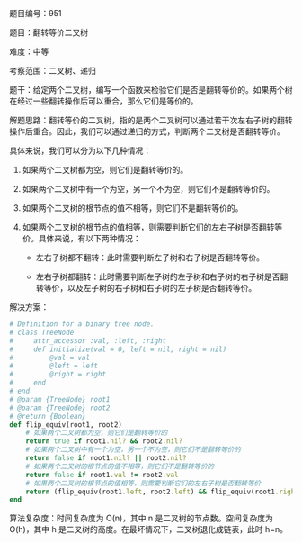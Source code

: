 题目编号：951

题目：翻转等价二叉树

难度：中等

考察范围：二叉树、递归

题干：给定两个二叉树，编写一个函数来检验它们是否是翻转等价的。如果两个树在经过一些翻转操作后可以重合，那么它们是等价的。

解题思路：翻转等价的二叉树，指的是两个二叉树可以通过若干次左右子树的翻转操作后重合。因此，我们可以通过递归的方式，判断两个二叉树是否翻转等价。

具体来说，我们可以分为以下几种情况：

1. 如果两个二叉树都为空，则它们是翻转等价的。

2. 如果两个二叉树中有一个为空，另一个不为空，则它们不是翻转等价的。

3. 如果两个二叉树的根节点的值不相等，则它们不是翻转等价的。

4. 如果两个二叉树的根节点的值相等，则需要判断它们的左右子树是否翻转等价。具体来说，有以下两种情况：

   - 左右子树都不翻转：此时需要判断左子树和右子树是否翻转等价。

   - 左右子树都翻转：此时需要判断左子树的左子树和右子树的右子树是否翻转等价，以及左子树的右子树和右子树的左子树是否翻转等价。

解决方案：

```ruby
# Definition for a binary tree node.
# class TreeNode
#     attr_accessor :val, :left, :right
#     def initialize(val = 0, left = nil, right = nil)
#         @val = val
#         @left = left
#         @right = right
#     end
# end
# @param {TreeNode} root1
# @param {TreeNode} root2
# @return {Boolean}
def flip_equiv(root1, root2)
    # 如果两个二叉树都为空，则它们是翻转等价的
    return true if root1.nil? && root2.nil?
    # 如果两个二叉树中有一个为空，另一个不为空，则它们不是翻转等价的
    return false if root1.nil? || root2.nil?
    # 如果两个二叉树的根节点的值不相等，则它们不是翻转等价的
    return false if root1.val != root2.val
    # 如果两个二叉树的根节点的值相等，则需要判断它们的左右子树是否翻转等价
    return (flip_equiv(root1.left, root2.left) && flip_equiv(root1.right, root2.right)) || (flip_equiv(root1.left, root2.right) && flip_equiv(root1.right, root2.left))
end
```

算法复杂度：时间复杂度为 O(n)，其中 n 是二叉树的节点数。空间复杂度为 O(h)，其中 h 是二叉树的高度。在最坏情况下，二叉树退化成链表，此时 h=n。